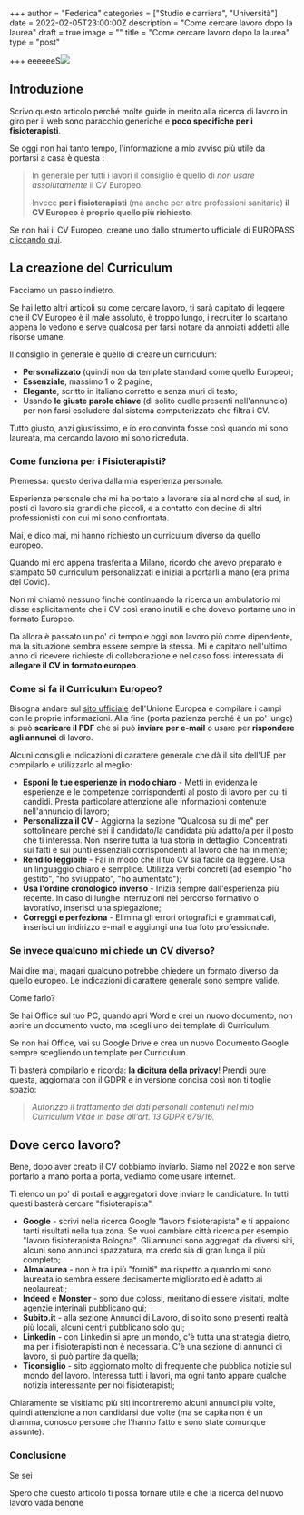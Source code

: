 +++
author = "Federica"
categories = ["Studio e carriera", "Università"]
date = 2022-02-05T23:00:00Z
description = "Come cercare lavoro dopo la laurea"
draft = true
image = ""
title = "Come cercare lavoro dopo la laurea"
type = "post"

+++
eeeeeeS![](/images/joao-ferrao-4yzrcdncrvg-unsplash.jpg)

## Introduzione

Scrivo questo articolo perché molte guide in merito alla ricerca di lavoro in giro per il web sono paracchio generiche e **poco specifiche per i fisioterapisti**.

Se oggi non hai tanto tempo, l'informazione a mio avviso più utile da portarsi a casa è questa :

> In generale per tutti i lavori il consiglio è quello di _non usare assolutamente_ il CV Europeo.
>
> Invece **per i fisioterapisti** (ma anche per altre professioni sanitarie) **il CV Europeo è proprio quello più richiesto**.

Se non hai il CV Europeo, creane uno dallo strumento ufficiale di EUROPASS [cliccando qui](https://europa.eu/europass/eportfolio/screen/cv-editor?lang=it "Crea nuovo CV - EUROPASS").

## La creazione del Curriculum

Facciamo un passo indietro.

Se hai letto altri articoli su come cercare lavoro, ti sarà capitato di leggere che il CV Europeo è il male assoluto, è troppo lungo, i recruiter lo scartano appena lo vedono e serve qualcosa per farsi notare da annoiati addetti alle risorse umane.

Il consiglio in generale è quello di creare un curriculum:

* **Personalizzato** (quindi non da template standard come quello Europeo);
* **Essenziale**, massimo 1 o 2 pagine;
* **Elegante**, scritto in italiano corretto e senza muri di testo;
* Usando **le giuste parole chiave** (di solito quelle presenti nell'annuncio) per non farsi escludere dal sistema computerizzato che filtra i CV.

Tutto giusto, anzi giustissimo, e io ero convinta fosse così quando mi sono laureata, ma cercando lavoro mi sono ricreduta.

### Come funziona per i Fisioterapisti?

Premessa: questo deriva dalla mia esperienza personale.

Esperienza personale che mi ha portato a lavorare sia al nord che al sud, in posti di lavoro sia grandi che piccoli, e a contatto con decine di altri professionisti con cui mi sono confrontata.

Mai, e dico mai, mi hanno richiesto un curriculum diverso da quello europeo.

Quando mi ero appena trasferita a Milano, ricordo che avevo preparato e stampato 50 curriculum personalizzati e iniziai a portarli a mano (era prima del Covid).

Non mi chiamò nessuno finchè continuando la ricerca un ambulatorio mi disse esplicitamente che i CV così erano inutili e che dovevo portarne uno in formato Europeo.

Da allora è passato un po' di tempo e oggi non lavoro più come dipendente, ma la situazione sembra essere sempre la stessa. Mi è capitato nell'ultimo anno di ricevere richieste di collaborazione e nel caso fossi interessata di **allegare il CV in formato europeo**.

### Come si fa il Curriculum Europeo?

Bisogna andare sul [sito ufficiale](https://europa.eu/europass/eportfolio/screen/cv-editor?lang=it "CV Europeo") dell'Unione Europea e compilare i campi con le proprie informazioni. Alla fine (porta pazienza perché è un po' lungo) si può **scaricare il PDF** che si può **inviare per e-mail** o usare per **rispondere agli annunci** di lavoro.

Alcuni consigli e indicazioni di carattere generale che dà il sito dell'UE per compilarlo e utilizzarlo al meglio:

* **Esponi le tue esperienze in modo chiaro** - Metti in evidenza le esperienze e le competenze corrispondenti al posto di lavoro per cui ti candidi. Presta particolare attenzione alle informazioni contenute nell'annuncio di lavoro;
* **Personalizza il CV** - Aggiorna la sezione "Qualcosa su di me" per sottolineare perché sei il candidato/la candidata più adatto/a per il posto che ti interessa. Non inserire tutta la tua storia in dettaglio. Concentrati sui fatti e sui punti essenziali corrispondenti al lavoro che hai in mente;
* **Rendilo leggibile** - Fai in modo che il tuo CV sia facile da leggere. Usa un linguaggio chiaro e semplice. Utilizza verbi concreti (ad esempio "ho gestito", "ho sviluppato", "ho aumentato");
* **Usa l'ordine cronologico inverso** - Inizia sempre dall'esperienza più recente. In caso di lunghe interruzioni nel percorso formativo o lavorativo, inserisci una spiegazione;
* **Correggi e perfeziona** - Elimina gli errori ortografici e grammaticali, inserisci un indirizzo e-mail e aggiungi una tua foto professionale.

### Se invece qualcuno mi chiede un CV diverso?

Mai dire mai, magari qualcuno potrebbe chiedere un formato diverso da quello europeo. Le indicazioni di carattere generale sono sempre valide.

Come farlo?

Se hai Office sul tuo PC, quando apri Word e crei un nuovo documento, non aprire un documento vuoto, ma scegli uno dei template di Curriculum.

Se non hai Office, vai su Google Drive e crea un nuovo Documento Google sempre scegliendo un template per Curriculum.

Ti basterà compilarlo e ricorda: **la dicitura della privacy**! Prendi pure questa, aggiornata con il GDPR e in versione concisa così non ti toglie spazio:

> _Autorizzo il trattamento dei dati personali contenuti nel mio Curriculum Vitae in base all’art. 13 GDPR 679/16._

## Dove cerco lavoro?

Bene, dopo aver creato il CV dobbiamo inviarlo. Siamo nel 2022 e non serve portarlo a mano porta a porta, vediamo come usare internet.

Ti elenco un po' di portali e aggregatori dove inviare le candidature. In tutti questi basterà cercare "fisioterapista".

* **Google** - scrivi nella ricerca Google "lavoro fisioterapista" e ti appaiono tanti risultati nella tua zona. Se vuoi cambiare città ricerca per esempio "lavoro fisioterapista Bologna". Gli annunci sono aggregati da diversi siti, alcuni sono annunci spazzatura, ma credo sia di gran lunga il più completo;
* **Almalaurea** - non è tra i più "forniti" ma rispetto a quando mi sono laureata io sembra essere decisamente migliorato ed è adatto ai neolaureati;
* **Indeed** e **Monster** - sono due colossi, meritano di essere visitati, molte agenzie interinali pubblicano qui;
* **Subito.it** - alla sezione Annunci di Lavoro, di solito sono presenti realtà più locali, alcuni centri pubblicano solo qui;
* **Linkedin** - con Linkedin si apre un mondo, c'è tutta una strategia dietro, ma per i fisioterapisti non è necessaria. C'è una sezione di annunci di lavoro, si può partire da quella;
* **Ticonsiglio** - sito aggiornato molto di frequente che pubblica notizie sul mondo del lavoro. Interessa tutti i lavori, ma ogni tanto appare qualche notizia interessante per noi fisioterapisti;

Chiaramente se visitiamo più siti incontreremo alcuni annunci più volte, quindi attenzione a non candidarsi due volte (ma se capita non è un dramma, conosco persone che l'hanno fatto e sono state comunque assunte).

### Conclusione

Se sei

Spero che questo articolo ti possa tornare utile e che la ricerca del nuovo lavoro vada benone